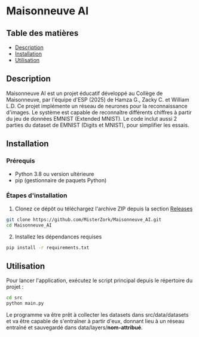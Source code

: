 # Maisonneuve AI

## Table des matières

- [Description](#description)
- [Installation](#installation)
- [Utilisation](#utilisation)

## Description

Maisonneuve AI est un projet éducatif développé au Collège de Maisonneuve, par l'équipe d'ESP (2025) de Hamza G., Zacky C. et William L.D.
Ce projet implémente un réseau de neurones pour la reconnaissance d'images. Le système est capable de reconnaître différents chiffres à partir du jeu de données EMNIST (Extended MNIST).
Le code inclut aussi 2 parties du dataset de EMNIST (Digits et MNIST), pour simplifier les essais.

## Installation

### Prérequis
- Python 3.8 ou version ultérieure
- pip (gestionnaire de paquets Python)

### Étapes d'installation

1. Clonez ce dépôt ou téléchargez l'archive ZIP depuis la section [Releases](https://github.com/MisterZork/Maisonneuve_AI/releases)

```bash
git clone https://github.com/MisterZork/Maisonneuve_AI.git
cd Maisonneuve_AI
```

2. Installez les dépendances requises

```bash
pip install -r requirements.txt
```

## Utilisation

Pour lancer l'application, exécutez le script principal depuis le répertoire du projet :

```bash
cd src
python main.py
```

Le programme va être prêt à collecter les datasets dans src/data/datasets et va être capable de s'entraîner à partir d'eux, donnant lieu à un réseau entraîné et sauvegardé dans data/layers/__nom-attribué__.

